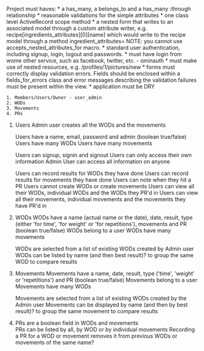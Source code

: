 Project must haves:
	* a has_many, a belongs_to and a has_many :through relationship
	* reasonable validations for the simple attributes
	* one class level ActiveRecord scope method
	* a nested form that writes to an associated model through a custom attribute writer, e.g. recipe[ingredients_attributes][0][name] which would write to the recipe model through a method ingredient_attributes=  NOTE: you cannot use accepts_nested_attributes_for macro.
	* standard user authentication, including signup, login, logout and passwords.
	* must have login from wome other service, such as facebook, twitter, etc. - ominauth
	* must make use of nested resources, e.g. /profiles/1/pictures/new 
	* forms must correctly display validation errors. Fields should be enclosed within a fields_for_errors class and error messages describing the validation failures must be present within the view.
	* application must be DRY



	1. Members/Users/Owner - user_admin
	2. WODs
	3. Movements
	4. PRs


1. Users
	Admin user creates all the WODs and the movements

	Users have a name, email, password and admin (boolean true/false)
	Users have many WODs
	Users have many movements

	Users can signup, signin and signout
	Users can only access their own information
	Admin User can access all information on anyone

	Users can record results for WODs they have done
	Users can record results for movements they have done 
	Users can note when they hit a PR
	Users cannot create WODs or create movements
	Users can view all their WODs, individual WODs and the WODs they PR'd in
	Users can view all their movements, individual movements and the movements they have PR'd in

2. WODs
	WODs have a name (actual name or the date), date, result, type (either 'for time', 'for weight' or 'for repetitions'), movements and PR (boolean true/false)
	WODs belong to a user
	WODs have many movements

	WODs are selected from a list of existing WODs created by Admin user
	WODs can be listed by name (and then best result)? to group the same WOD to compare results

3. Movements
	Movements have a name, date, result, type ('time', 'weight' or 'repetitions') and PR (boolean true/false)
	Movements belong to a user
	Movements have many WODs

	Movements are selected from a list of existing WODs created by the Admin user
	Movements can be displayed by name (and then by best result)? to group the same movement to compare results

4. PRs are a boolean field in WODs and movements	
	PRs can be listed by all, by WOD or by individual movements
	Recording a PR for a WOD or movement removes it from previous WODs or movements of the same name?

